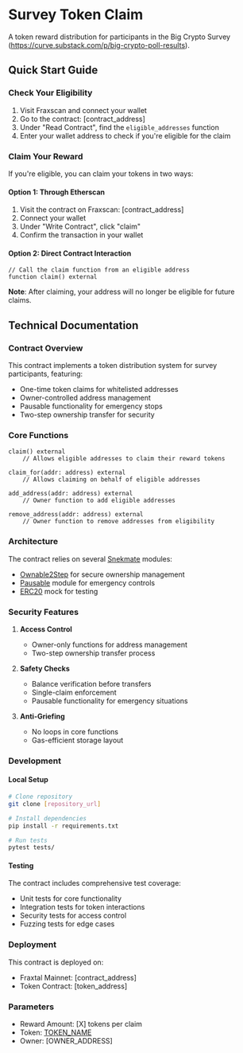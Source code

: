 # Survey Token Claim

A token reward distribution for participants in the Big Crypto Survey (https://curve.substack.com/p/big-crypto-poll-results).

## Quick Start Guide

### Check Your Eligibility

1. Visit Fraxscan and connect your wallet
2. Go to the contract: [contract_address]
3. Under "Read Contract", find the `eligible_addresses` function
4. Enter your wallet address to check if you're eligible for the claim

### Claim Your Reward

If you're eligible, you can claim your tokens in two ways:

#### Option 1: Through Etherscan
1. Visit the contract on Fraxscan: [contract_address]
2. Connect your wallet
3. Under "Write Contract", click "claim"
4. Confirm the transaction in your wallet

#### Option 2: Direct Contract Interaction
```vyper
// Call the claim function from an eligible address
function claim() external
```

**Note**: After claiming, your address will no longer be eligible for future claims.

## Technical Documentation

### Contract Overview

This contract implements a token distribution system for survey participants, featuring:
- One-time token claims for whitelisted addresses
- Owner-controlled address management
- Pausable functionality for emergency stops
- Two-step ownership transfer for security

### Core Functions

```vyper
claim() external
    // Allows eligible addresses to claim their reward tokens

claim_for(addr: address) external
    // Allows claiming on behalf of eligible addresses

add_address(addr: address) external
    // Owner function to add eligible addresses

remove_address(addr: address) external
    // Owner function to remove addresses from eligibility
```

### Architecture

The contract relies on several [Snekmate](https://github.com/pcaversaccio/snekmate) modules:
- [Ownable2Step](https://github.com/pcaversaccio/snekmate/blob/main/src/snekmate/auth/ownable_2step.vy) for secure ownership management
- [Pausable](https://github.com/pcaversaccio/snekmate/blob/main/src/snekmate/utils/pausable.vy) module for emergency controls
- [ERC20](https://github.com/pcaversaccio/snekmate/blob/main/src/snekmate/tokens/erc20.vy) mock for testing

### Security Features

1. **Access Control**
   - Owner-only functions for address management
   - Two-step ownership transfer process

2. **Safety Checks**
   - Balance verification before transfers
   - Single-claim enforcement
   - Pausable functionality for emergency situations

3. **Anti-Griefing**
   - No loops in core functions
   - Gas-efficient storage layout

### Development

#### Local Setup
```bash
# Clone repository
git clone [repository_url]

# Install dependencies
pip install -r requirements.txt

# Run tests
pytest tests/
```

#### Testing
The contract includes comprehensive test coverage:
- Unit tests for core functionality
- Integration tests for token interactions
- Security tests for access control
- Fuzzing tests for edge cases

### Deployment

This contract is deployed on:
- Fraxtal Mainnet: [contract_address]
- Token Contract: [token_address]

### Parameters

- Reward Amount: [X] tokens per claim
- Token: [TOKEN_NAME]([TOKEN_SYMBOL])
- Owner: [OWNER_ADDRESS]

